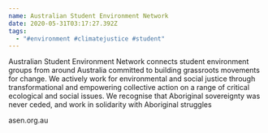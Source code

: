 ```yaml
---
name: Australian Student Environment Network
date: 2020-05-31T03:17:27.392Z
tags:
  - "#environment #climatejustice #student"
---
```

Australian Student Environment Network connects student environment groups from around Australia committed to building grassroots movements for change. We actively work for environmental and social justice through transformational and empowering collective action on a range of critical ecological and social issues. We recognise that Aboriginal sovereignty was never ceded, and work in solidarity with Aboriginal struggles

asen.org.au
